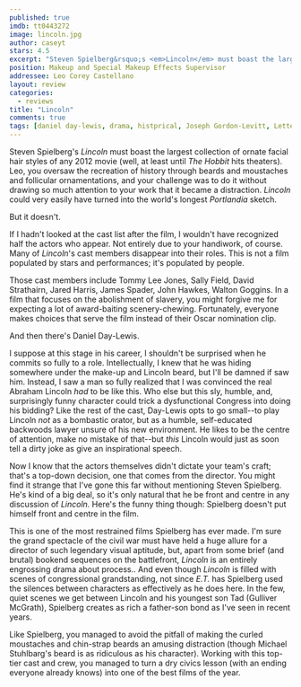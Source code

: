 ```yaml
---
published: true
imdb: tt0443272
image: lincoln.jpg
author: caseyt 
stars: 4.5
excerpt: "Steven Spielberg&rsquo;s <em>Lincoln</em> must boast the largest collection of ornate facial hair styles of any 2012 movie (well, at least until <em>The Hobbit</em> hits theaters). Leo, you oversaw the recreation of history through beards and moustaches and follicular ornamentations, and your challenge was to do it without drawing so much attention to your work that it became a distraction. <em>Lincoln</em> could very easily have turned into the world&rsquo;s longest <em>Portlandia</em> sketch."
position: Makeup and Special Makeup Effects Supervisor
addressee: Leo Corey Castellano
layout: review
categories: 
  - reviews
title: "Lincoln"
comments: true
tags: [daniel day-lewis, drama, histprical, Joseph Gordon-Levitt, Letters, lincoln, steven spielberg, Tommy Lee Jones]
---
```

Steven Spielberg's _Lincoln_ must boast the largest collection of ornate facial hair styles of any 2012 movie (well, at least until _The Hobbit_ hits theaters). Leo, you oversaw the recreation of history through beards and moustaches and follicular ornamentations, and your challenge was to do it without drawing so much attention to your work that it became a distraction. _Lincoln_ could very easily have turned into the world's longest _Portlandia_ sketch.

But it doesn't.

If I hadn't looked at the cast list after the film, I wouldn't have recognized half the actors who appear. Not entirely due to your handiwork, of course. Many of _Lincoln_'s cast members disappear into their roles. This is not a film populated by stars and performances; it's populated by people.

Those cast members include Tommy Lee Jones, Sally Field, David Strathairn, Jared Harris, James Spader, John Hawkes, Walton Goggins. In a film that focuses on the abolishment of slavery, you might forgive me for expecting a lot of award-baiting scenery-chewing. Fortunately, everyone makes choices that serve the film instead of their Oscar nomination clip.

And then there's Daniel Day-Lewis.

I suppose at this stage in his career, I shouldn't be surprised when he commits so fully to a role. Intellectually, I knew that he was hiding somewhere under the make-up and Lincoln beard, but I'll be damned if saw him. Instead, I saw a man so fully realized that I was convinced the real Abraham Lincoln _had_ to be like this.  Who else but this sly, humble, and, surprisingly funny character could trick a dysfunctional Congress into doing his bidding? Like the rest of the cast, Day-Lewis opts to go small--to play Lincoln _not_ as a bombastic orator, but as a humble, self-educated backwoods lawyer unsure of his new environment. He likes to be the centre of attention, make no mistake of that--but _this_ Lincoln would just as soon tell a dirty joke as give an inspirational speech.

Now I know that the actors themselves didn't dictate your team's craft; that's a top-down decision, one that comes from the director. You might find it strange that I've gone this far without mentioning Steven Spielberg. He's kind of a big deal, so it's only natural that he be front and centre in any discussion of _Lincoln._ Here's the funny thing though: Spielberg doesn't put himself  front and centre in the film.

This is one of the most restrained films Spielberg has ever made. I'm sure the grand spectacle of the civil war must have held a huge allure for a director of such legendary visual aptitude, but, apart from some brief (and brutal) bookend sequences on the battlefront, _Lincoln_ is an entirely engrossing  drama about process.. And even though _Lincoln_ is filled with scenes of congressional grandstanding, not since _E.T._ has Spielberg used the silences between characters as effectively as he does here. In the few, quiet scenes we get between Lincoln and his youngest son Tad (Gulliver McGrath), Spielberg creates as rich a father-son bond as I've seen in recent years.

Like Spielberg, you managed to avoid the pitfall of making the curled moustaches and chin-strap beards an amusing distraction (though Michael Stuhlbarg's beard is as ridiculous as his character). Working with this top-tier cast and crew, you managed to turn a dry civics lesson (with an ending everyone already knows) into one of the best films of the year.